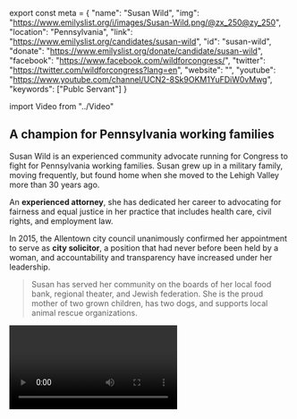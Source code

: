 export const meta = {
  "name": "Susan Wild",
  "img": "https://www.emilyslist.org/i/images/Susan-Wild.png/@zx_250@zy_250",
  "location": "Pennsylvania",
  "link": "https://www.emilyslist.org/candidates/susan-wild",
  "id": "susan-wild",
  "donate": "https://www.emilyslist.org/donate/candidate/susan-wild",
  "facebook": "https://www.facebook.com/wildforcongress/",
  "twitter": "https://twitter.com/wildforcongress?lang=en",
  "website": "",
  "youtube": "https://www.youtube.com/channel/UCN2-8Sk9OKM1YuFDiW0vMwg",
  "keywords": ["Publc Servant"]
}

import Video from "../Video"

## A champion for Pennsylvania working families

Susan Wild is an experienced community advocate running for Congress to fight for Pennsylvania working families. Susan grew up in a military family, moving frequently, but found home when she moved to the Lehigh Valley more than 30 years ago.

An **experienced attorney**, she has dedicated her career to advocating for fairness and equal justice in her practice that includes health care, civil rights, and employment law.

In 2015, the Allentown city council unanimously confirmed her appointment to serve as **city solicitor**, a position that had never before been held by a woman, and accountability and transparency have increased under her leadership.

> Susan has served her community on the boards of her local food bank, regional theater, and Jewish federation. She is the proud mother of two grown children, has two dogs, and supports local animal rescue organizations.

<Video id="7itYWWC7Fkw" />

## A leader working to expand economic opportunity

Susan is running to expand economic opportunity for all Lehigh Valley working families, and to help create good-paying jobs so that communities thrive. “Today, anyone who is willing to work should have the chance to, and our political leaders have a responsibility to ensure Pennsylvanians benefit from the country’s economic growth,” she has said. Susan is dedicated to expanding all Americans’ access to quality, affordable health care, and she will fight back against any attempts to undo the progress we’ve worked so hard to make. “In the wealthiest nation on earth, no citizen should have to take on a second job, risk bankruptcy, or make a choice between putting food on the table or buying school supplies, and paying for health care,” she has said. At a time when the laws protecting our clean air and clean water are under attack, Susan is a fierce advocate for protecting the environment. When elected, she will defend our precious natural resources and public lands, and she will fight back against the dangerous anti-science Republican agenda.

## An opportunity to win a new district and take back the House

Susan is running in Pennsylvania’s newly-drawn 7th District, an open seat created in February when the Pennsylvania Supreme Court overturned an unconstitutional Republican gerrymander that kept working families’ voices from being heard in the halls of power. Hillary Clinton narrowly outperformed Donald Trump in this district in 2016, and Susan has what it takes to win this high-stakes fight for a new seat in a state that Republicans disproportionally represent. Pennsylvania currently has the largest congressional delegation that is all men, and when elected, Susan will give millions of Pennsylvania women a new voice in Washington. Let's show Susan the full support of the EMILY’s List community as she fights to give Pennsylvania women and families a powerful new voice in Congress — and let’s take back the House.
